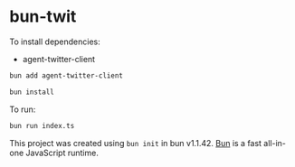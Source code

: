 # bun-twit

To install dependencies:

- agent-twitter-client

```sh
bun add agent-twitter-client
```

```sh
bun install
```

To run:

```sh
bun run index.ts
```

This project was created using `bun init` in bun v1.1.42. [Bun](https://bun.sh) is a fast all-in-one JavaScript runtime.
